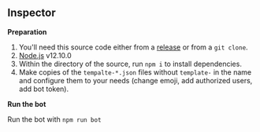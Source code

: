 ## Inspector


**Preparation**

1. You'll need this source code either from a
   [release](https://github.com/jwhett/inspector-bot/releases) or from a `git clone`.
1. [Node.js](www.nodejs.org) v12.10.0
1. Within the directory of the source, run `npm i` to install dependencies.
1. Make copies of the `tempalte-*.json` files without `template-` in the name
   and configure them to your needs (change emoji, add authorized users, add
   bot token).
   
**Run the bot**

Run the bot with `npm run bot`
